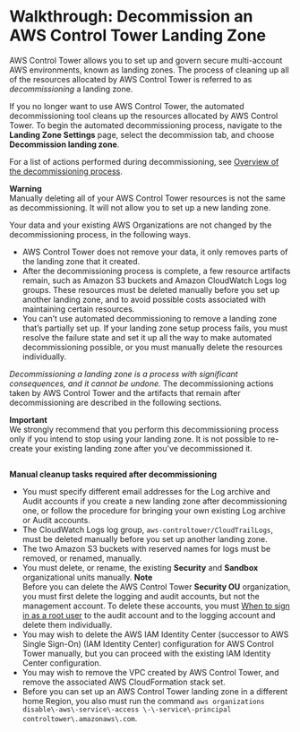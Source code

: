 # Walkthrough: Decommission an AWS Control Tower Landing Zone<a name="decommission-landing-zone"></a>

AWS Control Tower allows you to set up and govern secure multi\-account AWS environments, known as landing zones\. The process of cleaning up all of the resources allocated by AWS Control Tower is referred to as *decommissioning* a landing zone\. 

If you no longer want to use AWS Control Tower, the automated decommissioning tool cleans up the resources allocated by AWS Control Tower\. To begin the automated decommissioning process, navigate to the **Landing Zone Settings** page, select the decommission tab, and choose **Decommission landing zone**\.

For a list of actions performed during decommissioning, see [Overview of the decommissioning process](decommissioning-process-overview.md)\.

**Warning**  
Manually deleting all of your AWS Control Tower resources is not the same as decommissioning\. It will not allow you to set up a new landing zone\.

 Your data and your existing AWS Organizations are not changed by the decommissioning process, in the following ways\.
+ AWS Control Tower does not remove your data, it only removes parts of the landing zone that it created\.
+ After the decommissioning process is complete, a few resource artifacts remain, such as Amazon S3 buckets and Amazon CloudWatch Logs log groups\. These resources must be deleted manually before you set up another landing zone, and to avoid possible costs associated with maintaining certain resources\.
+ You can’t use automated decommissioning to remove a landing zone that’s partially set up\. If your landing zone setup process fails, you must resolve the failure state and set it up all the way to make automated decommissioning possible, or you must manually delete the resources individually\.

*Decommissioning a landing zone is a process with significant consequences, and it cannot be undone\.* The decommissioning actions taken by AWS Control Tower and the artifacts that remain after decommissioning are described in the following sections\.

**Important**  
 We strongly recommend that you perform this decommissioning process only if you intend to stop using your landing zone\. It is not possible to re\-create your existing landing zone after you've decommissioned it\.

## <a name="manual-cleanup-required"></a>

**Manual cleanup tasks required after decommissioning**
+ You must specify different email addresses for the Log archive and Audit accounts if you create a new landing zone after decommissioning one, or follow the procedure for bringing your own existing Log archive or Audit accounts\.
+ The CloudWatch Logs log group, `aws-controltower/CloudTrailLogs`, must be deleted manually before you set up another landing zone\.
+ The two Amazon S3 buckets with reserved names for logs must be removed, or renamed, manually\.
+ You must delete, or rename, the existing **Security** and **Sandbox** organizational units manually\.
**Note**  
Before you can delete the AWS Control Tower **Security OU** organization, you must first delete the logging and audit accounts, but not the management account\. To delete these accounts, you must [When to sign in as a root user](root-login.md) to the audit account and to the logging account and delete them individually\. 
+  You may wish to delete the AWS IAM Identity Center \(successor to AWS Single Sign\-On\) \(IAM Identity Center\) configuration for AWS Control Tower manually, but you can proceed with the existing IAM Identity Center configuration\.
+ You may wish to remove the VPC created by AWS Control Tower, and remove the associated AWS CloudFormation stack set\.
+ Before you can set up an AWS Control Tower landing zone in a different home Region, you also must run the command `aws organizations disable\-aws\-service\-access \-\-service\-principal controltower\.amazonaws\.com`\.